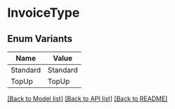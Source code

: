 # InvoiceType

## Enum Variants

| Name | Value |
|---- | -----|
| Standard | Standard |
| TopUp | TopUp |


[[Back to Model list]](../README.md#documentation-for-models) [[Back to API list]](../README.md#documentation-for-api-endpoints) [[Back to README]](../README.md)


